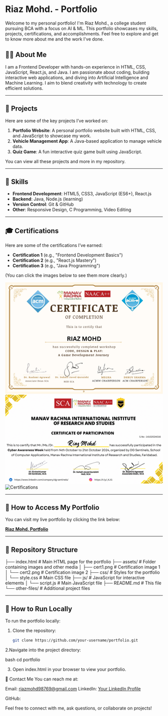 # Riaz Mohd. - Portfolio

Welcome to my personal portfolio! I'm Riaz Mohd., a college student pursuing BCA with a focus on AI & ML. This portfolio showcases my skills, projects, certifications, and accomplishments. Feel free to explore and get to know more about me and the work I've done.

## 👨‍💻 About Me

I am a Frontend Developer with hands-on experience in HTML, CSS, JavaScript, React.js, and Java. I am passionate about coding, building interactive web applications, and diving into Artificial Intelligence and Machine Learning. I aim to blend creativity with technology to create efficient solutions.

---

## 🌟 Projects

Here are some of the key projects I’ve worked on:

1. **Portfolio Website**: A personal portfolio website built with HTML, CSS, and JavaScript to showcase my work.
2. **Vehicle Management App**: A Java-based application to manage vehicle data.
3. **Quiz Game**: A fun interactive quiz game built using JavaScript.

You can view all these projects and more in my repository.

---

## 🔧 Skills

- **Frontend Development**: HTML5, CSS3, JavaScript (ES6+), React.js
- **Backend**: Java, Node.js (learning)
- **Version Control**: Git & GitHub
- **Other**: Responsive Design, C Programming, Video Editing

---

## 🎓 Certifications

Here are some of the certifications I’ve earned:

- **Certification 1** (e.g., "Frontend Development Basics")
- **Certification 2** (e.g., "React.js Mastery")
- **Certification 3** (e.g., "Java Programming")

(You can click the images below to see them more clearly.)

![Certifications](cert1.png)  
![Certifications](cert2.png)  
![Certifications](cert3.png)

---

## 🚀 How to Access My Portfolio

You can visit my live portfolio by clicking the link below:

[**Riaz Mohd. Portfolio**]([https://github.com/your-username/portfolio](http://127.0.0.1:5500/riazmohd.html))

---

## 📂 Repository Structure

├── index.html # Main HTML page for the portfolio
├── assets/ # Folder containing images and other media
│ ├── cert1.png # Certification image 1
│ └── cert2.png # Certification image 2
├── css/ # Styles for the portfolio
│ └── style.css # Main CSS file
├── js/ # JavaScript for interactive elements
│ └── script.js # Main JavaScript file
├── README.md # This file
└── other-files/ # Additional project files

---

## 📍 How to Run Locally

To run the portfolio locally:

1. Clone the repository:
   ```bash
   git clone https://github.com/your-username/portfolio.git
2.Navigate into the project directory:

bash
cd portfolio

3. Open index.html in your browser to view your portfolio.

💬 Contact Me
You can reach me at:

Email: riazmohd98769@gmail.com
LinkedIn: [Your LinkedIn Profile](https://www.linkedin.com/in/riaz-mohd-71844b355/)

GitHub: 


Feel free to connect with me, ask questions, or collaborate on projects!
